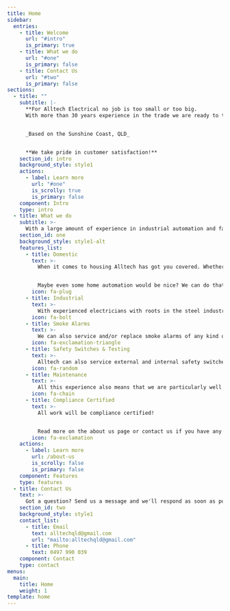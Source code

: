 ```yaml
---
title: Home
sidebar:
  entries:
    - title: Welcome
      url: "#intro"
      is_primary: true
    - title: What we do
      url: "#one"
      is_primary: false
    - title: Contact Us
      url: "#two"
      is_primary: false
sections:
  - title: ""
    subtitle: |-
      **For Alltech Electrical no job is too small or too big. 
      With more than 30 years experience in the trade we are ready to take on any challenge and deliver the best possible results on time and on budget.**


      _Based on the Sunshine Coast, QLD_


      **We take pride in customer satisfaction!**
    section_id: intro
    background_style: style1
    actions:
      - label: Learn more
        url: "#one"
        is_scrolly: true
        is_primary: false
    component: Intro
    type: intro
  - title: What we do
    subtitle: >-
      With a large amount of experience in industrial automation and fast moving consumer goods (FMCG), domestic wiring and home automation, smoke alarm testing and safety switch compliance testing as well as general electrical maintenance work both on a domestic and industrial scale; Alltech Electrical can do it all!
    section_id: one
    background_style: style1-alt
    features_list:
      - title: Domestic
        text: >-
          When it comes to housing Alltech has got you covered. Whether you are building a new home or need something upgraded we can do it! 


          Maybe even some home automation would be nice? We can do that too!
        icon: fa-plug
      - title: Industrial
        text: >-
          With experienced electricians with roots in the steel industry and with great deals of experience in FMCG, Alltech Electrical has got your industrial needs covered!
        icon: fa-bolt
      - title: Smoke Alarms
        text: >-
          We can also service and/or replace smoke alarms of any kind or brands to keep your home safe and provide you with peace of mind.
        icon: fa-exclamation-triangle
      - title: Safety Switches & Testing
        text: >-
          Alltech can also service external and internal safety switches to ensure that your home is safe and that all your appliances continue to function accordingly.
        icon: fa-random
      - title: Maintenance
        text: >-
          All this experience also means that we are particularly well equipped to handle any forms of maintenance; domestic and industrial!
        icon: fa-chain
      - title: Compliance Certified
        text: >-
          All work will be compliance certified!


          Read more on the about us page or contact us if you have any enquiries.
        icon: fa-exclamation
    actions:
      - label: Learn more
        url: /about-us
        is_scrolly: false
        is_primary: false
    component: Features
    type: features
  - title: Contact Us
    text: >-
      Got a question? Send us a message and we'll respond as soon as possible.
    section_id: two
    background_style: style1
    contact_list:
      - title: Email
        text: alltechqld@gmail.com
        url: "mailto:alltechqld@gmail.com"
      - title: Phone
        text: 0497 990 039
    component: Contact
    type: contact
menus:
  main:
    title: Home
    weight: 1
template: home
---
```

